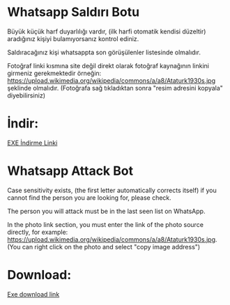 # Whatsapp Saldırı Botu
Büyük küçük harf duyarlılığı vardır, (ilk harfi otomatik kendisi düzeltir) aradığınız kişiyi bulamıyorsanız kontrol ediniz.

Saldıracağınız kişi whatsappta son görüşülenler listesinde olmalıdır.

Fotoğraf linki kısmına site değil direkt olarak fotoğraf kaynağının linkini girmeniz gerekmektedir örneğin: https://upload.wikimedia.org/wikipedia/commons/a/a8/Ataturk1930s.jpg şeklinde olmalıdır. 
(Fotoğrafa sağ tıkladıktan sonra "resim adresini kopyala" diyebilirsiniz)

# İndir:
[EXE İndirme Linki](https://drive.google.com/file/d/1ug94yMp5xVTojfWjGegz2gzPHpp4GNUU/view?usp=sharing)

# Whatsapp Attack Bot
Case sensitivity exists, (the first letter automatically corrects itself) if you cannot find the person you are looking for, please check.

The person you will attack must be in the last seen list on WhatsApp.

In the photo link section, you must enter the link of the photo source directly, for example: https://upload.wikimedia.org/wikipedia/commons/a/a8/Ataturk1930s.jpg. (You can right click on the photo and select "copy image address")

# Download:
[Exe download link](https://drive.google.com/file/d/1RyU4KN7ryDHykJ7PW8crBRbqULvf7MIA/view?usp=share_link)
